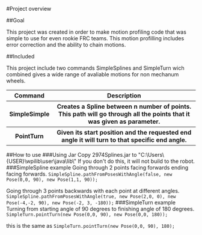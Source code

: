 #Project overview

##Goal
<p>This project was created in order to make motion profiling code that was simple to use for even rookie FRC teams. This motion profilling includes error correction and the ability to chain motions.</p>

##Included
<p>This project include two commands SimpleSplines and SimpleTurn wich combined gives a wide range of avaliable motions for non mechanum wheels.</p>
<table>
  <tr>
  <th>
    Command
  </th>
  <th>
    Description
  </th>
  </tr>
  <tr>
    <th>
      SimpleSimple
    </th>
    <th>
      Creates a Spline between n number of points. This path will go through all the points that it was given as parameter.
    </th>
  </tr>
  <tr>
    <th>
      PointTurn
    </th>
    <th>
      Given its start position and the requested end angle it will turn to that specific end angle.
    </th>
  </tr>
</table>

##How to use
###Using Jar
Copy 2974Splines.jar to "C:\Users\\{USER}\wpilib\user\java\lib\\"
If you don't do this, it will not build to the robot.
###SimpleSpline example
Going through 2 points facing forwards ending facing forwards.
`SimpleSpline.pathFromPosesWithAngle(false, new Pose(0,0, 90), new Pose(1,1, 90));`

Going through 3 points backwards with each point at different angles.
`SimpleSpline.pathFromPosesWithAngle(true, new Pose(2,0, 0), new Pose(-4,-2, 90), new Pose(-2, 3, -180));`
###SimpleTurn example
Turning from starting angle of 90 degrees to finishing angle of 180 degrees.
`SimpleTurn.pointTurn(new Pose(0,0, 90), new Pose(0,0, 180));`

this is the same as
`SimpleTurn.pointTurn(new Pose(0,0, 90), 180);`